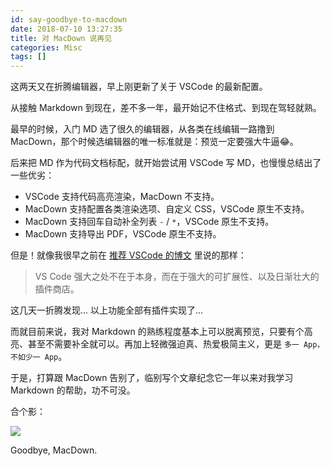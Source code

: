 ```yaml
---
id: say-goodbye-to-macdown
date: 2018-07-10 13:27:35
title: 对 MacDown 说再见
categories: Misc
tags: []
---
```


这两天又在折腾编辑器，早上刚更新了关于 VSCode 的最新配置。

从接触 Markdown 到现在，差不多一年，最开始记不住格式、到现在驾轻就熟。

最早的时候，入门 MD 选了很久的编辑器，从各类在线编辑一路撸到 MacDown，那个时候选编辑器的唯一标准就是：预览一定要强大牛逼😂。

后来把 MD 作为代码文档标配，就开始尝试用 VSCode 写 MD，也慢慢总结出了一些优劣：

- VSCode 支持代码高亮渲染，MacDown 不支持。
- MacDown 支持配置各类渲染选项、自定义 CSS，VSCode 原生不支持。
- MacDown 支持回车自动补全列表 `-` / `*`，VSCode 原生不支持。
- MacDown 支持导出 PDF，VSCode 原生不支持。

但是！就像我很早之前在 [推荐 VSCode 的博文](/tools/proud-to-use-vscode/) 里说的那样：

> VS Code 强大之处不在于本身，而在于强大的可扩展性、以及日渐壮大的插件商店。

这几天一折腾发现... 以上功能全部有插件实现了...

而就目前来说，我对 Markdown 的熟练程度基本上可以脱离预览，只要有个高亮、甚至不需要补全就可以。再加上轻微强迫真、热爱极简主义，更是 `多一 App，不如少一 App`。

于是，打算跟 MacDown 告别了，临别写个文章纪念它一年以来对我学习 Markdown 的帮助，功不可没。

合个影：

![](/resources/legacy/5b4449b423e9e.png)

Goodbye, MacDown.
